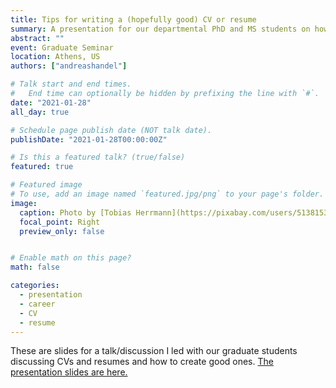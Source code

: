```yaml
---
title: Tips for writing a (hopefully good) CV or resume
summary: A presentation for our departmental PhD and MS students on how to create CVs and resumes
abstract: ""
event: Graduate Seminar
location: Athens, US
authors: ["andreashandel"]

# Talk start and end times.
#   End time can optionally be hidden by prefixing the line with `#`.
date: "2021-01-28"
all_day: true

# Schedule page publish date (NOT talk date).
publishDate: "2021-01-28T00:00:00Z"

# Is this a featured talk? (true/false)
featured: true

# Featured image
# To use, add an image named `featured.jpg/png` to your page's folder. 
image:
  caption: Photo by [Tobias Herrmann](https://pixabay.com/users/5138153-5138153/)/Pixabay
  focal_point: Right
  preview_only: false


# Enable math on this page?
math: false

categories:
  - presentation
  - career
  - CV
  - resume
---
```


These are slides for a talk/discussion I led with our graduate students discussing CVs and resumes and how to create good ones. 
<a href="/presentations/2021_01_CV_Resume.html" target="_blank">The presentation slides are here.</a>
